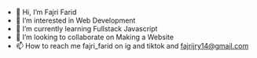 - 👋 Hi, I’m Fajri Farid
- 👀 I’m interested in Web Development
- 🌱 I’m currently learning Fullstack Javascript
- 💞️ I’m looking to collaborate on Making a Website
- 📫 How to reach me fajri_farid on ig and tiktok and fajrijry14@gmail.com


